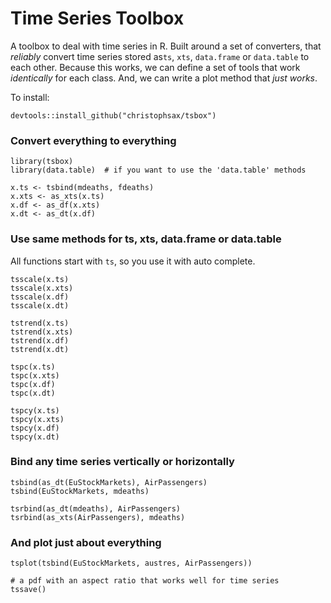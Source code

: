 Time Series Toolbox
===================

A toolbox to deal with time series in R. Built around a set of converters, that
*reliably* convert time series stored as`ts`, `xts`, `data.frame` or
`data.table` to each other. Because this works, we can define a set of tools
that work *identically* for each class. And, we can write a plot method that
*just works*.

To install:
```
devtools::install_github("christophsax/tsbox")
```

### Convert everything to everything

```
library(tsbox)
library(data.table)  # if you want to use the 'data.table' methods

x.ts <- tsbind(mdeaths, fdeaths) 
x.xts <- as_xts(x.ts)
x.df <- as_df(x.xts)
x.dt <- as_dt(x.df)
```

### Use same methods for ts, xts, data.frame or data.table

All functions start with `ts`, so you use it with auto complete.

```
tsscale(x.ts)
tsscale(x.xts)
tsscale(x.df)
tsscale(x.dt)

tstrend(x.ts)
tstrend(x.xts)
tstrend(x.df)
tstrend(x.dt)

tspc(x.ts)
tspc(x.xts)
tspc(x.df)
tspc(x.dt)

tspcy(x.ts)
tspcy(x.xts)
tspcy(x.df)
tspcy(x.dt)
```

### Bind any time series vertically or horizontally

```
tsbind(as_dt(EuStockMarkets), AirPassengers)
tsbind(EuStockMarkets, mdeaths)

tsrbind(as_dt(mdeaths), AirPassengers)
tsrbind(as_xts(AirPassengers), mdeaths)
```

### And plot just about everything

```
tsplot(tsbind(EuStockMarkets, austres, AirPassengers))

# a pdf with an aspect ratio that works well for time series
tssave()          
```



